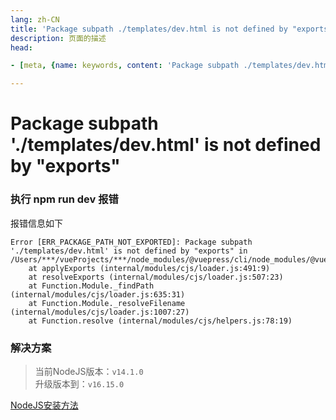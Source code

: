 ```yaml
---
lang: zh-CN   
title: 'Package subpath ./templates/dev.html is not defined by "exports"'    
description: 页面的描述  
head:

- [meta, {name: keywords, content: 'Package subpath ./templates/dev.html is not defined by exports'}]

---
```


# Package subpath './templates/dev.html' is not defined by "exports"

### 执行 npm run dev 报错

报错信息如下

```text
Error [ERR_PACKAGE_PATH_NOT_EXPORTED]: Package subpath './templates/dev.html' is not defined by "exports" in /Users/***/vueProjects/***/node_modules/@vuepress/cli/node_modules/@vuepress/client/package.json
    at applyExports (internal/modules/cjs/loader.js:491:9)
    at resolveExports (internal/modules/cjs/loader.js:507:23)
    at Function.Module._findPath (internal/modules/cjs/loader.js:635:31)
    at Function.Module._resolveFilename (internal/modules/cjs/loader.js:1007:27)
    at Function.resolve (internal/modules/cjs/helpers.js:78:19)
```

### 解决方案

> 当前NodeJS版本：`v14.1.0`  
> 升级版本到：`v16.15.0`

[NodeJS安装方法](CentOS安装NodeJS.md)


<Comment></Comment>
